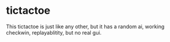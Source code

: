 # tictactoe
This tictactoe is just like any other, but it has a random ai, working checkwin, replayablitity, but no real gui.
